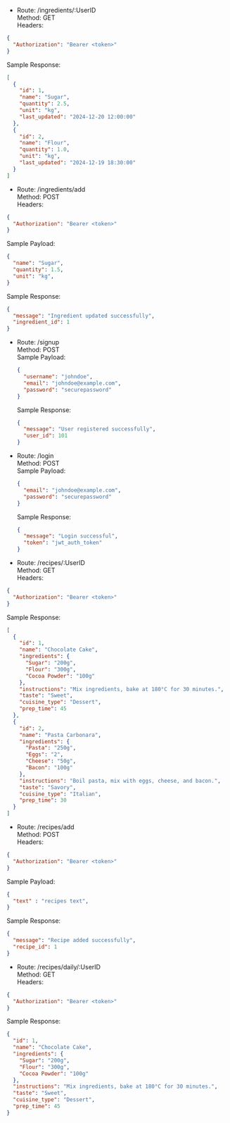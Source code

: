 - Route: /ingredients/:UserID  
  Method: GET  
  Headers:  
```json
{
  "Authorization": "Bearer <token>"
}
```   
  Sample Response:  
  ```json
  [
    {
      "id": 1,
      "name": "Sugar",
      "quantity": 2.5,
      "unit": "kg",
      "last_updated": "2024-12-20 12:00:00"
    },
    {
      "id": 2,
      "name": "Flour",
      "quantity": 1.0,
      "unit": "kg",
      "last_updated": "2024-12-19 18:30:00"
    }
  ]
  ```



- Route: /ingredients/add  
  Method: POST  
    Headers:  
```json
{
  "Authorization": "Bearer <token>"
}
```   
  Sample Payload:  
  ```json
  {
    "name": "Sugar",
    "quantity": 1.5,
    "unit": "kg",
  }
  ```  
  Sample Response:  
  ```json
  {
    "message": "Ingredient updated successfully",
    "ingredient_id": 1
  }
  ```

- Route: /signup  
  Method: POST  
  Sample Payload:  
  ```json
  {
    "username": "johndoe",
    "email": "johndoe@example.com",
    "password": "securepassword"
  }
  ```  
  Sample Response:  
  ```json
  {
    "message": "User registered successfully",
    "user_id": 101
  }
  ```

- Route: /login  
  Method: POST  
  Sample Payload:  
  ```json
  {
    "email": "johndoe@example.com",
    "password": "securepassword"
  }
  ```  
  Sample Response:  
  ```json
  {
    "message": "Login successful",
    "token": "jwt_auth_token"
  }
  ```



- Route: /recipes/:UserID  
  Method: GET  
    Headers:
```json
{
  "Authorization": "Bearer <token>"
}
```   
  Sample Response:  
  ```json
  [
    {
      "id": 1,
      "name": "Chocolate Cake",
      "ingredients": {
        "Sugar": "200g",
        "Flour": "300g",
        "Cocoa Powder": "100g"
      },
      "instructions": "Mix ingredients, bake at 180°C for 30 minutes.",
      "taste": "Sweet",
      "cuisine_type": "Dessert",
      "prep_time": 45
    },
    {
      "id": 2,
      "name": "Pasta Carbonara",
      "ingredients": {
        "Pasta": "250g",
        "Eggs": "2",
        "Cheese": "50g",
        "Bacon": "100g"
      },
      "instructions": "Boil pasta, mix with eggs, cheese, and bacon.",
      "taste": "Savory",
      "cuisine_type": "Italian",
      "prep_time": 30
    }
  ]
  ```



- Route: /recipes/add  
  Method: POST  
  Headers:  
```json
{
  "Authorization": "Bearer <token>"
}
```   
  Sample Payload:  
  ```json
  {
    "text" : "recipes text",
  }
  ```  
  Sample Response:  
  ```json
  {
    "message": "Recipe added successfully",
    "recipe_id": 1
  }
  ```



- Route: /recipes/daily/:UserID  
  Method: GET  
  Headers:  
```json
{
  "Authorization": "Bearer <token>"
}
```   
  Sample Response:
  ```json
  {
    "id": 1,
    "name": "Chocolate Cake",
    "ingredients": {
      "Sugar": "200g",
      "Flour": "300g",
      "Cocoa Powder": "100g"
    },
    "instructions": "Mix ingredients, bake at 180°C for 30 minutes.",
    "taste": "Sweet",
    "cuisine_type": "Dessert",
    "prep_time": 45
  }
  ```

 

